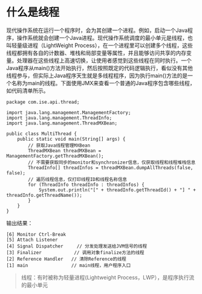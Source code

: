 # 什么是线程

现代操作系统在运行一个程序时，会为其创建一个进程。例如，启动一个Java程序，操作系统就会创建一个Java进程。现代操作系统调度的最小单元是线程，也叫轻量级进程（LightWeight Process），在一个进程里可以创建多个线程，这些线程都拥有各自的计数器、堆栈和局部变量等属性，并且能够访问共享的内存变量。处理器在这些线程上高速切换，让使用者感觉到这些线程在同时执行。一个Java程序从main\(\)方法开始执行，然后按照既定的代码逻辑执行，看似没有其他线程参与，但实际上Java程序天生就是多线程程序，因为执行main\(\)方法的是一个名称为main的线程。下面使用JMX来查看一个普通的Java程序包含哪些线程，如代码清单所示。

```
package com.ise.api.thread;

import java.lang.management.ManagementFactory;
import java.lang.management.ThreadInfo;
import java.lang.management.ThreadMXBean;

public class MultiThread {
    public static void main(String[] args) {
        // 获取Java线程管理MXBean
        ThreadMXBean threadMXBean = ManagementFactory.getThreadMXBean();
        // 不需要获取同步的monitor和synchronizer信息，仅获取线程和线程堆栈信息
        ThreadInfo[] threadInfos = threadMXBean.dumpAllThreads(false, false);
        // 遍历线程信息，仅打印线程ID和线程名称信息
        for (ThreadInfo threadInfo : threadInfos) {
            System.out.println("[" + threadInfo.getThreadId() + "] " + threadInfo.getThreadName());
        }
    }
}
```

输出结果：

```
[6] Monitor Ctrl-Break  
[5] Attach Listener   
[4] Signal Dispatcher     // 分发处理发送给JVM信号的线程
[3] Finalizer            // 调用对象finalize方法的线程
[2] Reference Handler   // 清除Reference的线程
[1] main                // main线程，用户程序入口
```

> 线程：有时被称为轻量进程\(Lightweight Process，LWP），是程序执行流的最小单元



